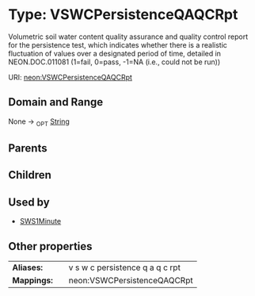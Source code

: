 
# Type: VSWCPersistenceQAQCRpt


Volumetric soil water content quality assurance and quality control report for the persistence test, which indicates  whether there is a realistic fluctuation of values over a designated period of time, detailed in NEON.DOC.011081 (1=fail, 0=pass, -1=NA (i.e., could not be run))

URI: [neon:VSWCPersistenceQAQCRpt](https://data.neonscience.org/VSWCPersistenceQAQCRpt)


## Domain and Range

None ->  <sub>OPT</sub> [String](types/String.md)

## Parents


## Children


## Used by

 * [SWS1Minute](SWS1Minute.md)

## Other properties

|  |  |  |
| --- | --- | --- |
| **Aliases:** | | v s w c persistence q a q c rpt |
| **Mappings:** | | neon:VSWCPersistenceQAQCRpt |

